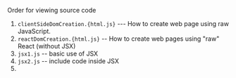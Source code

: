 Order for viewing source code

1. `clientSideDomCreation.{html.js}` --- How to create web page using raw JavaScript.
2. `reactDomCreation.{html.js}` -- How to create web pages using "raw" React (without JSX) 
3. `jsx1.js` -- basic use of JSX
4. `jsx2.js` -- include code inside JSX 
5. 
